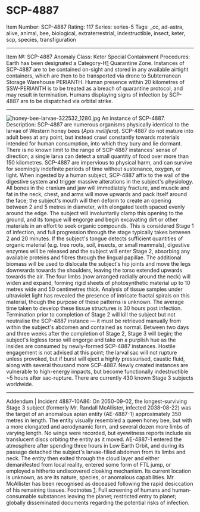# SCP-4887
Item Number: SCP-4887
Rating: 117
Series: series-5
Tags: _cc, ad-astra, alive, animal, bee, biological, extraterrestrial, indestructible, insect, keter, scp, species, transfiguration

---

Item №: SCP-4887
Anomaly Class: Keter
Special Containment Procedures: Earth has been designated a Category-H[1](javascript:;) Quarantine Zone. Instances of SCP-4887 are to be contained on-sight and stored in any available airtight containers, which are then to be transported via drone to Subterranean Storage Warehouse PERIANTH. Human presence within 20 kilometres of SSW-PERIANTH is to be treated as a breach of quarantine protocol, and may result in termination.
Humans displaying signs of infection by SCP-4887 are to be dispatched via orbital strike.
* * *
![honey-bee-larvae-322532_1280.jpg](https://cdn.pixabay.com/photo/2014/04/12/17/39/honey-bee-larvae-322532_1280.jpg)
An instance of SCP-4887.
Description: SCP-4887 are numerous organisms physically identical to the larvae of Western honey bees (_Apis mellifera_). SCP-4887 do not mature into adult bees at any point, but instead crawl constantly towards materials intended for human consumption, into which they bury and lie dormant. There is no known limit to the range of SCP-4887 instances' sense of direction; a single larva can detect a small quantity of food over more than 150 kilometres. SCP-4887 are impervious to physical harm, and can survive for seemingly indefinite periods of time without sustenance, oxygen, or light.
When ingested by a human subject, SCP-4887 affix to the wall of the digestive system and trigger massive alterations in the subject's physiology. All bones in the cranium and jaw will immediately fracture, and muscle and fat in the neck, chest, and arms will move upwards and pack itself around the face; the subject's mouth will then deform to create an opening between 2 and 5 metres in diameter, with elongated teeth spaced evenly around the edge. The subject will involuntarily clamp this opening to the ground, and its tongue will engorge and begin excavating dirt or other materials in an effort to seek organic compounds. This is considered Stage 1 of infection, and full progression through the stage typically takes between 2 and 20 minutes.
If the subject's tongue detects sufficient quantities of organic material (e.g. tree roots, soil, insects, or small mammals), digestive enzymes will be released and the subject will enter Stage 2, absorbing any available proteins and fibres through the lingual papillae. The additional biomass will be used to dislocate the subject's hip joints and move the legs downwards towards the shoulders, leaving the torso extended upwards towards the air. The four limbs (now arranged radially around the neck) will widen and expand, forming rigid sheets of photosynthetic material up to 10 metres wide and 50 centimetres thick. Analysis of tissue samples under ultraviolet light has revealed the presence of intricate fractal spirals on this material, though the purpose of these patterns is unknown. The average time taken to develop these tissue structures is 30 hours post infection. Termination prior to completion of Stage 2 will kill the subject but not neutralise the SCP-4887 instance — it must be retrieved manually from within the subject's abdomen and contained as normal.
Between two days and three weeks after the completion of Stage 2, Stage 3 will begin; the subject's legless torso will engorge and take on a purplish hue as the insides are consumed by newly-formed SCP-4887 instances. Hostile engagement is not advised at this point; the larval sac will not rupture unless provoked, but if burst will eject a highly pressurised, caustic fluid, along with several thousand more SCP-4887. Newly created instances are vulnerable to high-energy impacts, but become functionally indestructible ~5 hours after sac-rupture. There are currently 430 known Stage 3 subjects worldwide.
* * *
Addendum | Incident 4887-10A86: On 2050-09-02, the longest-surviving Stage 3 subject (formerly Mr. Randall McAllister, infected 2038-08-22) was the target of an anomalous apian entity (AE-4887-1) approximately 350 metres in length. The entity visually resembled a queen honey bee, but with a more elongated and aerodynamic form, and several dozen more limbs of varying length. No wings were recorded, but eyewitness reports include six translucent discs orbiting the entity as it moved.
AE-4887-1 entered the atmosphere after spending three hours in Low Earth Orbit, and during its passage detached the subject's larvae-filled abdomen from its limbs and neck. The entity then exited through the cloud layer and either demanifested from local reality, entered some form of FTL jump, or employed a hitherto undiscovered cloaking mechanism. Its current location is unknown, as are its nature, species, or anomalous capabilities. Mr. McAllister has been recognised as deceased following the rapid desiccation of his remaining tissues.
Footnotes
[1](javascript:;). Full screening of humans and human-consumable substances leaving the planet; restricted entry to planet; globally disseminated documents regarding the potential risks of infection.